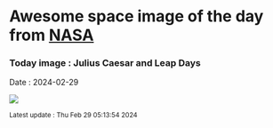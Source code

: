 
# Awesome space image of the day from [NASA](https://api.nasa.gov/)

### Today image : Julius Caesar and Leap Days
Date : 2024-02-29

![](https://apod.nasa.gov/apod/image/2402/CaesarCoin_Wikipedia_960.jpg)

<small>Latest update : Thu Feb 29 05:13:54 2024</small>
        
